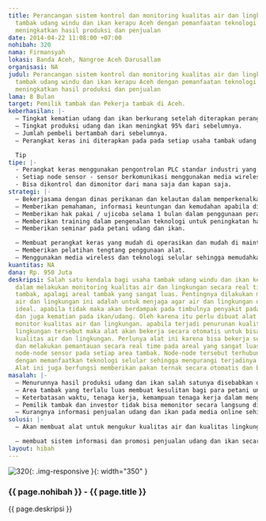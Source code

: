 ```yaml
---
title: Perancangan sistem kontrol dan monitoring kualitas air dan lingkungan pada
  tambak udang windu dan ikan kerapu Aceh dengan pemanfaatan teknologi selular untuk
  meningkatkan hasil produksi dan penjualan
date: 2014-04-22 11:08:00 +07:00
nohibah: 320
nama: Firmansyah
lokasi: Banda Aceh, Nangroe Aceh Darusallam
organisasi: NA
judul: Perancangan sistem kontrol dan monitoring kualitas air dan lingkungan pada
  tambak udang windu dan ikan kerapu Aceh dengan pemanfaatan teknologi selular untuk
  meningkatkan hasil produksi dan penjualan
lama: 8 Bulan
target: Pemilik tambak dan Pekerja tambak di Aceh.
keberhasilan: |-
  – Tingkat kematian udang dan ikan berkurang setelah diterapkan perangkat keras ini.
  – Tingkat produksi udang dan ikan meningkat 95% dari sebelumnya.
  – Jumlah pembeli bertambah dari sebelumnya.
  – Perangkat keras ini diterapkan pada pada setiap usaha tambak udang dan ikan di Aceh yang akan diadopsi sekurang kurangnya 30 pengguna

  Tip
tipe: |-
  - Perangkat keras menggunakan pengontrolan PLC standar industri yang handal terhadap lingkungan areal tambak
  - Setiap node sensor - sensor berkomunikasi menggunakan media wireless menggunakan teknologi selular
  - Bisa dikontrol dan dimonitor dari mana saja dan kapan saja.
strategi: |-
  – Bekerjasama dengan dinas perikanan dan kelautan dalam memperkenalkan perangkat keras ini
  – Memberikan pemahaman, informasi keuntungan dan kemudahan apabila diterapkan perangkat keras ini pada areal tambak
  – Memberikan hak pakai / ujicoba selama 1 bulan dalam penggunaan perangkat keras ini
  – Memberikan training dalam pengenalan teknologi untuk peningkatan hasil produksi udang dan ikan
  – Memberikan seminar pada petani udang dan ikan.

  – Membuat perangkat keras yang mudah di operasikan dan mudah di maintenance
  – Memberikan pelatihan tengtang penggunaan alat.
  – Menggunakan media wireless dan teknologi selular sehingga memudahkan perangkat keras bisa dibawa atau dipindahkan kemana saja dengan mudah.
kuantitas: NA
dana: Rp. 950 Juta
deskripsi: Salah satu kendala bagi usaha tambak udang windu dan ikan kerapu adalah
  dalam melakukan monitoring kualitas air dan lingkungan secara real time pada areal
  tambak, apalagi areal tambak yang sangat luas. Pentingnya dilakukan monitoring kualitas
  air dan lingkungan ini adalah untuk menjaga agar air dan lingkungan dalam kondisi
  ideal. apabila tidak maka akan berdampak pada timbulnya penyakit pada ikan/udang
  dan juga kematian pada ikan/udang. Oleh karena itu perlu dibuat alat yang bisa melakukan
  monitor kualitas air dan lingkungan. apabila terjadi penurunan kualitas air dan
  lingkungan tersebut maka alat akan bekerja secara otomatis untuk bisa memulihkan
  kualitas air dan lingkungan. Perlunya alat ini karena bisa bekerja selama 24 jam
  dan melakukan pemantauan secara real time pada areal yang sangat luas dengan menempatkan
  node-node sensor pada setiap area tambak. Node-node tersebut terhubung secara wireless
  dengan memanfaatkan teknologi selular sehingga mengurangi terjadinya gangguan kabel.
  Alat ini juga berfungsi memberikan pakan ternak secara otomatis dan berkala.
masalah: |-
  – Menurunnya hasil produksi udang dan ikan salah satunya disebabkan oleh kurangnya sistem pendeteksi dini informasi kualitas air dan kualitas lingkungan.
  – Area tambak yang terlalu luas membuat kesulitan bagi para petani untuk melakukan pemantauan kualitas air, lingkungan dan juga pemberian pakan pada udang dan ikan
  – Keterbatasan waktu, tenaga kerja, kemampuan tenaga kerja dalam menganalisis penurunan kualitas air yang berakibat telatnya dalam melakukan tindakan untuk melakukan pemulihan kualitas air dan lingkungan sehingga berdampak kematian pada ikan/udang.
  – Pemilik tambak dan investor tidak bisa memonitor secara langsung dimana dan kapan saja secara real time dari kualitas air dan lingkungan pada areal tambak.Sehingga kurangnya informasi tentang usaha mereka sendiri.
  – Kurangnya informasi penjualan udang dan ikan pada media online sehingga para pembeli dari nasional atau international tidak mendapat informasi langsung dari areal tambak
solusi: |-
  – Akan membuat alat untuk mengukur kualitas air dan kualitas lingkungan sehingga apabila terjadi penurunan kualitas tersebut, alat akan bekerja secara otomatis untuk memperbaiki kualitas tersebut sehingga kualitas air dan lingkungan tetap terjaga. Alat ini akan diletakkan pada setiap node tambak di areal yang sangat luas sehingga seluruh tambak bisa dimonitoring dan dikontrol secara wireless dengan memanfaatkan teknologi selular. Alat ini juga berfungsi sebagai pemberian pakan secara otomatis dan berkala. Alat yang akan dibuat bisa dimonitor secara langsung dimana dan kapan saja secara real time sehingga pemilik tambak dan investor bisa melakukan monitoring dari proses usahanya.

  – membuat sistem informasi dan promosi penjualan udang dan ikan secara real time sehingga para pembeli dari nasional atau international seolah-olah langsung membeli udang dan ikan dari areal tambak
layout: hibah
---
```


![320](/static/img/hibahcms/320.png){: .img-responsive }{: width="350" }

### {{ page.nohibah }} - {{ page.title }}

{{ page.deskripsi }}
